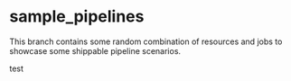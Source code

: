 # sample_pipelines

This branch contains some random combination of resources and jobs to showcase some shippable pipeline scenarios.

test
